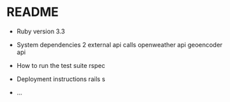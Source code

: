 # README



* Ruby version 3.3

* System dependencies
2 external api calls
openweather api
geoencoder api

* How to run the test suite
rspec


* Deployment instructions
rails s

* ...
